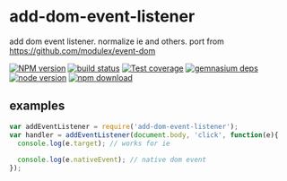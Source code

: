 # add-dom-event-listener
add dom event listener. normalize ie and others. port from https://github.com/modulex/event-dom

[![NPM version][npm-image]][npm-url]
[![build status][travis-image]][travis-url]
[![Test coverage][coveralls-image]][coveralls-url]
[![gemnasium deps][gemnasium-image]][gemnasium-url]
[![node version][node-image]][node-url]
[![npm download][download-image]][download-url]

[npm-image]: http://img.shields.io/npm/v/add-dom-event-listener.svg?style=flat-square
[npm-url]: http://npmjs.org/package/add-dom-event-listener
[travis-image]: https://img.shields.io/travis/yiminghe/add-dom-event-listener.svg?style=flat-square
[travis-url]: https://travis-ci.org/yiminghe/add-dom-event-listener
[coveralls-image]: https://img.shields.io/coveralls/yiminghe/add-dom-event-listener.svg?style=flat-square
[coveralls-url]: https://coveralls.io/r/yiminghe/add-dom-event-listener?branch=master
[gemnasium-image]: http://img.shields.io/gemnasium/yiminghe/add-dom-event-listener.svg?style=flat-square
[gemnasium-url]: https://gemnasium.com/yiminghe/add-dom-event-listener
[node-image]: https://img.shields.io/badge/node.js-%3E=_4.0.0-green.svg?style=flat-square
[node-url]: http://nodejs.org/download/
[download-image]: https://img.shields.io/npm/dm/add-dom-event-listener.svg?style=flat-square
[download-url]: https://npmjs.org/package/add-dom-event-listener

## examples

```js
var addEventListener = require('add-dom-event-listener');
var handler = addEventListener(document.body, 'click', function(e){
  console.log(e.target); // works for ie
  
  console.log(e.nativeEvent); // native dom event
});
```